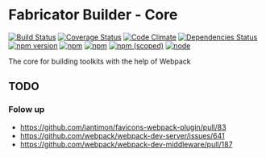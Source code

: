 # Fabricator Builder - Core

[![Build Status](https://travis-ci.org/dietergeerts/fabricator-builder-core.svg?branch=master)](https://travis-ci.org/dietergeerts/fabricator-builder-core)
[![Coverage Status](https://coveralls.io/repos/github/dietergeerts/fabricator-builder-core/badge.svg?branch=master)](https://coveralls.io/github/dietergeerts/fabricator-builder-core?branch=master)
[![Code Climate](https://codeclimate.com/github/dietergeerts/fabricator-builder-core.png)](https://codeclimate.com/github/dietergeerts/fabricator-builder-core)
[![Dependencies Status](https://david-dm.org/dietergeerts/fabricator-builder-core/status.svg)](https://david-dm.org/dietergeerts/fabricator-builder-core)
[![npm version](https://badge.fury.io/js/%40fabricator-builder%2Fcore.svg)](https://badge.fury.io/js/%40fabricator-builder%2Fcore)
[![npm](https://img.shields.io/npm/dt/%40fabricator-builder%2Fcore.svg)](https://www.npmjs.com/package/fabricator-builder-core)
[![npm](https://img.shields.io/npm/l/%40fabricator-builder%2Fcore.svg)](https://www.npmjs.com/package/fabricator-builder-core)
[![npm (scoped)](https://img.shields.io/npm/v/@fabricator-builder/core.svg)](https://www.npmjs.com/package/fabricator-builder-core)
[![node](https://img.shields.io/node/v/@fabricator-builder/core.svg)](https://www.npmjs.com/package/fabricator-builder-core)

The core for building toolkits with the help of Webpack

## TODO

### Folow up

- https://github.com/jantimon/favicons-webpack-plugin/pull/83
- https://github.com/webpack/webpack-dev-server/issues/641
- https://github.com/webpack/webpack-dev-middleware/pull/187
